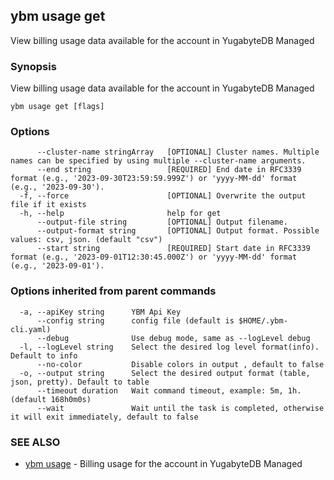 ## ybm usage get

View billing usage data available for the account in YugabyteDB Managed

### Synopsis

View billing usage data available for the account in YugabyteDB Managed

```
ybm usage get [flags]
```

### Options

```
      --cluster-name stringArray   [OPTIONAL] Cluster names. Multiple names can be specified by using multiple --cluster-name arguments.
      --end string                 [REQUIRED] End date in RFC3339 format (e.g., '2023-09-30T23:59:59.999Z') or 'yyyy-MM-dd' format (e.g., '2023-09-30').
  -f, --force                      [OPTIONAL] Overwrite the output file if it exists
  -h, --help                       help for get
      --output-file string         [OPTIONAL] Output filename.
      --output-format string       [OPTIONAL] Output format. Possible values: csv, json. (default "csv")
      --start string               [REQUIRED] Start date in RFC3339 format (e.g., '2023-09-01T12:30:45.000Z') or 'yyyy-MM-dd' format (e.g., '2023-09-01').
```

### Options inherited from parent commands

```
  -a, --apiKey string      YBM Api Key
      --config string      config file (default is $HOME/.ybm-cli.yaml)
      --debug              Use debug mode, same as --logLevel debug
  -l, --logLevel string    Select the desired log level format(info). Default to info
      --no-color           Disable colors in output , default to false
  -o, --output string      Select the desired output format (table, json, pretty). Default to table
      --timeout duration   Wait command timeout, example: 5m, 1h. (default 168h0m0s)
      --wait               Wait until the task is completed, otherwise it will exit immediately, default to false
```

### SEE ALSO

* [ybm usage](ybm_usage.md)	 - Billing usage for the account in YugabyteDB Managed

